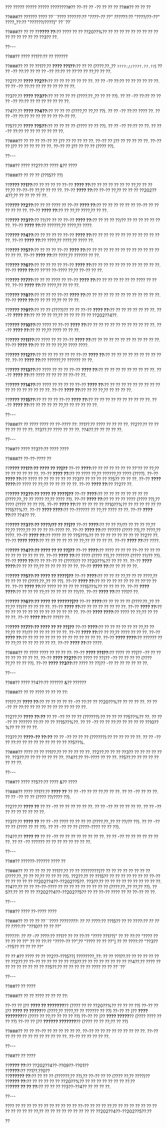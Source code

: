 ??? ????? ????? ????? ????????#?? ??-?? ?? -?? ?? ?? ??
??##?? ?? ?? ??

??###?? ?????? ????
??```????
????_??:?? "????-?? ??"
????_??:?? "????/??-??"
????_??:?? "??????/????]"
??``??`

??###?? ?? ??
??**???? ??:**?? ???? ?? ?? ??20??%?? ?? ?? ?? ?? ?? ?? ?? ?? ?? ?? ?? ?? ?? ?? ?? ??3?? ??.

??---

??##?? ???? ??1??:?? ?? ??????

??###?? ?? ??
??1??.?? **???? ??1??:**?? ?? ?? (????.??.,?? `????://????.??.??`)
??  ?? -?? ??:?? ??
??  ?? -?? ??:?? ?? ??'?? ?? ??,?? ?? ??.

??2??.?? **???? ??2??:**?? ?? ?? ?? ?? ?? ?? ??.
??  ?? -?? ??:?? ?? ?? ?? ?? ?? ??.
??  ?? -?? ??:?? ?? ?? ?? ?? ?? ?? ??.

??3??.?? **???? ??3??:**?? ?? ?? ?? ?? (????.??.,?? ?? ?? ??).
??  ?? -?? ??:?? ??
??  ?? -?? ??:?? ?? ?? ?? ?? ?? ?? ??.

??4??.?? **???? ??4??:**?? ?? ?? ?? (????,?? ??,?? ??).
??  ?? -?? ??:?? ???? ??.
??  ?? -?? ??:?? ?? ?? ?? ?? ?? ??-?? ??.

??5??.?? **???? ??5??:**?? ?? ?? ?? ?? (???? ?? ?? ??).
??  ?? -?? ??:?? ?? ??.
??  ?? -?? ??:?? ?? ?? ?? ?? ?? ?? ??.

??###?? ?? ?? ??
??-?? ?? ]?? ?? ?? ?? ?? ??.
??-?? ?? ]?? ?? ?? ?? ?? ??.
??-?? ?? ]?? ?? ?? ?? ?? ?? ??.
??-?? ?? ]?? ?? ?? ?? (???? ??).

??---

??##?? ???? ??2??:?? ???? &?? ????

??###?? ?? ?? ?? (??15?? ??)

??**???? ??1??:**?? ?? ?? ?? ??
??-?? **???? ??:**?? ?? ?? ?? ?? ?? ?? ??,?? ?? ?? ??,?? ??-??-?? ??,?? ?? ?? ??.
??-?? **???? ??:**?? ??-?? ??,?? ?? ?? ?? ??202??4??,?? ?? ?? ?? ?? ??.

??**???? ??2??:**?? ?? ?? ???? ??
??-?? **???? ??:**?? ?? ?? ?? ?? ?? ?? ??-?? ?? ?? ?? ?? ?? ??.
??-?? **???? ??:**?? ?? ??,?? ????,?? ?? ??.

??**???? ??3??:**?? ??/?? ?? ??
??-?? **???? ??:**?? ?? ?? ?? ??/?? ?? ?? ?? ?? ?? ?? ??.
??-?? **???? ??:**?? ??????,?? ????,?? ????.

??**???? ??4??:**?? ?? ?? ?? ??
??-?? **???? ??:**?? ?? ?? ?? ?? ?? ?? ?? ?? ?? ?? ?? ??.
??-?? **???? ??:**?? ????,?? ????,?? ???? ??.

??**???? ??5??:**?? ?? ?? ??
??-?? **???? ??:**?? ?? ?? ?? ?? ?? ?? ?? ?? ?? ?? ?? ?? ?? ?? ??.
??-?? **???? ??:**?? ????,?? ?????? ?? ??.

??**???? ??6??:**?? ?? ?? ?? ??
??-?? **???? ??:**?? ?? ?? ?? ?? ?? ?? ?? ?? ?? ?? ??.
??-?? **???? ??:**?? ??'?? ??-???? ??,?? ??-?? ?? ??.

??**???? ??7??:**?? ?? ?? ???? ??
??-?? **???? ??:**?? ?? ?? ?? ?? ?? ?? ???? ?? ?? ??.
??-?? **???? ??:**?? ????,?? ?? ?? ??.

??**???? ??8??:**?? ?? ?? ??
??-?? **???? ??:**?? ?? ?? ?? ?? ?? ?? ?? ?? ?? ?? ?? ??.
??-?? **???? ??:**?? ?? ?? ??,?? ?? ?? ??.

??**???? ??9??:**?? ?? ?? (????)?? ?? ??
??-?? **???? ??:**?? ?? ?? ?? ?? ?? ?? ??.
??-?? **???? ??:**?? ?? ?? ?? ??,?? ?? ?? ?? ?? ?? ??202??4??.

??**???? ??10??:**?? ???? ??
??-?? **???? ??:**?? ?? ?? ?? ?? ?? ?? ?? ?? ?? ?? ??.
??-?? **???? ??:**?? ?? ??,?? ???? ?? ?? ??.

??**???? ??11??:**?? ???? ?? ??
??-?? **???? ??:**?? ?? ?? ?? ?? ?? ?? ?? ?? ?? ?? ??.
??-?? **???? ??:**?? ?? ?? ?? ??,?? ???? ????.

??**???? ??12??:**?? ?? ?? ?? ?? ?? ??
??-?? **???? ??:**?? ?? ?? ?? ?? ?? ?? ?? ?? ?? ??.
??-?? **???? ??:**?? ??????,?? ?????? ?? ??.

??**???? ??13??:**?? ???? ?? ?? ??
??-?? **???? ??:**?? ?? ?? ?? ?? ?? ?? ?? ?? ??.
??-?? **???? ??:**?? ???? ?? ?? ?? ?? ??-?? ??.

??**???? ??14??:**?? ???? ?? ?? ?? ??
??-?? **???? ??:**?? ?? ?? ?? ?? ?? ?? ?? ?? ?? ?? ?? ?? ?? ?? ?? ?? ??.
??-?? **???? ??:**?? ?? ?? ??,?? ?? ?? ?? ??.

??**???? ??15??:**?? ?? ?? ??
??-?? **???? ??:**?? ?? ?? ?? ?? ?? ?? ?? ?? ?? ??.
??-?? **???? ??:**?? ?? ?? ?? ?? ??,?? ?? ?? ?? ?? ??.

??---

??###?? ?? ????
???? ?? ??-???? ??:
??1??.?? ???? ?? ?? ?? ??.
??2??.?? ?? ?? ?? ?? ?? ?? ??.
??3??.?? ???? ?? ?? ??.
??4??.?? ?? ?? ?? ??.

??---

??##?? ???? ??3??:?? ???? ????

??###?? ??-??-???? ??

??**???? ??1??:?? ???? ?? ??]??**
??-?? **????:**?? ?? ?? ?? ?? ?? ?? ??'?? ?? ??,?? ?? ?? ?? ?? ?? ??.
??-?? **???? ??:**?? ?? ???? ??,?? ??????,?? ???? (????).
??-?? **???? ??:**?? ???? ?? ?? ?? ?? ?? ?? ??3?? ?? ?? ?? ?? ??5?? ?? ?? ??.
??-?? **???? ????:**?? ???? ?? ??;?? ?? ?? ?? ?? ??.
??-?? **???? ??:**?? ??2?? ??.

??**???? ??2??:?? ???? ?? ????]??**
??-?? **????:**?? ?? ?? ?? ?? ?? ?? ?? ?? (????.??.,?? ?? ???? ??,?? ???? ??).
??-?? **???? ??:**?? ?? ?? ?? ???? (???? ??),?? ???? (???? ?? ?? ??).
??-?? **???? ??:**?? ?? ?? ?? ?? ??10??%?? ?? ?? ?? ?? ?? ?? ??15??%??.
??-?? **???? ????:**?? ??-?????? ?? ??;?? ???? ?? ??.
??-?? **???? ??:**?? ??4?? ??.

??**???? ??3??:?? ????/?? ?? ??]??**
??-?? **????:**?? ?? ?? ??/?? ?? ?? ?? ??,?? ??,?? ????,?? ?? ?? ?? ??-???? ??.
??-?? **???? ??:**?? ?????? (???? ??),?? ????,?? ????.
??-?? **???? ??:**?? ???? ?? ?? ??5??%?? ?? ?? ?? ?? ?? ?? ?? ?? ??2?? ??.
??-?? **???? ????:**?? ?? ?? ?? ?? ?? ?? ??;?? ?? ?? ?? ??.
??-?? **???? ??:**?? ????.

??**???? ??4??:?? ???? ?? ?? ??]??**
??-?? **????:**?? ???? ?? ?? ?? ??-?? ?? ?? ?? ?? ?? ?? ?? ?? ?? ??.
??-?? **???? ??:**?? ???? (???? ??),?? ?????? (???? ??/?? ??).
??-?? **???? ??:**?? ?? ??-?? ?? (????)?? ?? ??20??%?? ?? ?? ??.
??-?? **???? ????:**?? ?? ?? ??;?? ?? ?? ?? ?? ?? ??.
??-?? **???? ??:**?? ?? ?? ?? ??.

??**???? ??5??:?? ???? ?? ????]??**
??-?? **????:**?? ?? ?? ?? ??,?? ?? ?? ????,?? ?? ?? ?? ?? (????.??.,?? ?? ??).
??-?? **???? ??:**?? ?? ?? ?? ?? ?? ?? ?? ??'?? ?? ??.
??-?? **???? ??:**?? ???? ?? ?? ?? ?? ??15??%?? ?? ?? ?? ??.
??-?? **???? ????:**?? ?? ?? ?? ??;?? ?? ?? ?? ?? ??/??.
??-?? **???? ??:**?? ??1?? ??.

??**???? ??6??:?? ???? ?? ??????]??**
??-?? **????:**?? ?? ?? ?? ?? (????.??.,?? ?? ??,?? ??)?? ?? ?? ?? ??.
??-?? **???? ??:**?? ?? ?? ?? ?? ?? ?? ??.
??-?? **???? ??:**?? ?? ?? ?? ?? ?? ?? ?? ?? ?? ?? ?? ?? ??.
??-?? **???? ????:**?? ???? ?? ??;?? ?? ?? ?? ??.
??-?? **???? ??:**?? ??1?? ??.

??**???? ??7??:?? ???? ?? ?? ??]??**
??-?? **????:**?? ?? ?? ?? ?? ?? ?? ??,?? ?? ??,?? ?? ??/?? ?? ?? ?? ?? ?? ??.
??-?? **???? ??:**?? ?? ??,?? ???? ?? ?? ??.
??-?? **???? ??:**?? ?? ?? ?? ?? ?? ?? ?? ?? ?? ?? ?? ?? ??.
??-?? **???? ????:**?? ?????? ?? ?? ??;?? ?? ?? ?? ?? ?? ??.
??-?? **???? ??:**?? ????.

??###?? ?? ????
???? ?? ?? ?? ??:
??-?? **???? ??1??:**?? ???? ?? ??]?? -?? ?? ?? ?? ?? ?? ?? ?? ??.
??-?? **???? ??2??:**?? ???? ?? ??]?? -?? ?? ?? ?? ?? (???? ??,?? ?? ?? ??).
??-?? **???? ??3??:**?? ???? ?? ??]?? -?? ?? ?? ?? ?? ?? ??.

??---

??##?? ???? ??4??:?? ?????? &?? ??????

??###?? ?? ??
???? ?? ?? ?? ??:

??1??.?? **???? ??:**?? ?? ?? ??
??  ?? -?? ??:?? ?? ??20??%?? ?? ?? ?? ??.
??  ?? -?? ?? ??:?? ?? ?? ?? ?? ?? ?? ?? ?? ?? ??.

??2??.?? **???? ??:??**
??  ?? -?? ?? ?? ?? (??????):?? ?? ?? ?? ??5??%?? ??.
??  ?? -?? ?? ?????? ??:?? ?? ?? ??15??%??.
??  ?? -?? ?? ?? ??:?? ?? ?? ?? ?? ??10??%?? ?? ?? ?? ??.

??3??.?? **????-?? ??:??**
??  ?? -?? ?? ?? ?? (??????):?? ?? ?? ?? ?? ??.
??  ?? -?? ?? ??:?? ?? ?? ?? ?? ?? ?? ?? ?? ??5??%.

??###?? ???? ?? ??
??1??.?? ?? ?? ?? ?? ??.
??2??.?? ?? ?? ??3?? ?? ?? ?? ?? ?? ??.
??3??.?? ?? ?? ?? ?? ?? ??.
??4??.?? ??-???? ?? ?? ??.
??5??.?? ?? ?? ?? ?? ?? ?? ??.

??---

??##?? ???? ??5??:?? ???? &?? ????

??###?? ????
??1??.?? **???? ??**
??  ?? -?? ?? ?? ??.?? ?? ??.
??  ?? -?? ?? ?? ??.
??  ?? -?? ?? ?? (???? ??/???? ??).

??2??.?? **???? ??**
??  ?? -?? ?? ?? ?? ?? ?? ??.
??  ?? -?? ?? ?? ?? ?? ??.
??  ?? -?? ?? ?? ?? ?? ?? ?? ??.

??3??.?? **???? ??**
??  ?? -?? ???? ?? ?? ?? ?? (????.??.,?? ?? ??/?? ??).
??  ?? -?? ?? ?? (???? ?? ?? ??).
??  ?? -?? ?? ?? (????-???? ?? ?? ??).

??4??.?? **???? ??**
??  ?? -?? ?? ?? ?? ?? ?? ?? ?? ??.
??  ?? -?? ?? ?? ?? ?? ?? ?? ??.
??  ?? -?? ?????? ?? ?? ?? ?? ?? ?? ?? ??.

??---

??##?? ??????-?????? ???? ??

??###?? ?? ?? ?? ?? ??
??1??.?? ?? ?? ????????]?? ?? ?? ?? ?? ?? ?? ?? ?? (????.??.,?? ?? ??,?? ?? ?? ?? ??).
??2??.?? ?? ??15?? ?? ?? ?? ?? ?? ?? ?? ??-?? ?? ?? ?? ?? ?? ??202??4??-??202??5??.
??3??.?? ?? ?? ?? ?? ?? ?? ?? ?? ?? ??.
??4??.?? ?? ?? ??-??-???? ?? ?? ?? ?? ?? ?? ?? ?? ?? (????.??.,?? ??,?? ??).
??5??.?? ?? ?? ?? ??202??4??-??202??5?? ?? ?? ??-?? ???? ?? ?? ??-?? ?? ??.

??---

??##?? ???? ??-???? ????

??###?? ?? ?? ??
??```????
????_????:
?? ?? ??_??:?? ??15??
?? ?? ??_??:?? ??
?? ?? ??_??:?? "??10?? ?? ?? ??"

????_??:
?? ?? -?? ??_??:?? ??1??
??   ?? ??:?? "???? ??1??]"
??   ?? ??:?? "???? ?? ?? ?? ?? ??"
??   ?? ??:?? "????-?? ??",?? "???? ?? ?? ??"]
??   ?? ????:?? "??3??-??5?? ?? ?? ?? ??"

?? ?? #?? ???? ?? ?? ??2??-??15??]
????????_??:
?? ?? ??1??.?? ?? ?? ?? ??
?? ?? ??2??.?? ??-?? ?? ?? ??
?? ?? ??3??.?? ?? ?? ?? ?? ??
?? ?? ??4??.?? ???? ?? ?? ?? ?? ?? ??
?? ?? ??5??.?? ?? ?? ?? ?? ?? ???? ?? ??
??``??`

??---

??##?? ?? ????

??###?? ?? ??
???? ?? ?? ?? ??:

??-?? ?? ]?? **???? ?? ???????**?? (???? ?? ?? ??20??%?? ?? ?? ?? ??)
??-?? ?? ]?? **???? ?? ?????**?? (????,?? ????,?? ?? ?????? ?? ??)
??-?? ?? ]?? **???? ???????**?? (???? ?? ??;?? ?? ?? ?? ??)
??-?? ?? ]?? **???? ?????**?? (???? ???? ?? ?? ??)
??-?? ?? ]?? **?????? ???????**?? (???? ?? ?? ??;?? ?? ??)

??###?? ?? ??
??-?? ?? ?? ?? ?? ?? ??.
??-?? ?? ?? ?? ?? ?? ?? ?? ?? ??.
??-?? ?? ?? ?? ?? ?? ?? ?? ?? ?? ?? ??.
??-?? ?? ?? ?? ?? ??.

??---

??##?? ?? ????

??**???? ??:**?? ??202??4??-??09??-??01??  
??**????:**?? ??1??.??0??  
??**?????? ??:**?? ?? ?? ?? (??????,?? ??),?? ??-?? ?? ?? (???? ??,?? ????)??  
??**???? ??:**?? ?? ?? ?? ?? ?? ??20??%?? ?? ?? ?? ?? ?? ?? ?? ??.??  
??**???? ?? ?? ??:**?? ?? ?? ?? ??3??-??4?? ?? ?? ?? ??.

??---

???? ?? ?? ?? ?? ?? ?? ?? ?? ?? ?? ?? ??-?? ?? ?? ?? ??.?? ?? ?? ?? ?? ?? ?? ?? ?? ?? ?? ?? ?? ??,?? ?? ?? ?? ?? ?? ?? ?? ?? ?? ??202??4??-??202??5??.??

??
